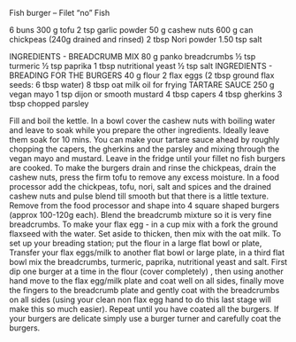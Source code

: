 Fish burger – Filet “no” Fish

6 buns
300 g tofu
2 tsp garlic powder
50 g cashew nuts
600 g can chickpeas (240g drained and rinsed)
2 tbsp Nori powder
1.50 tsp salt

INGREDIENTS - BREADCRUMB MIX
80 g panko breadcrumbs
½ tsp turmeric
½ tsp paprika
1 tbsp nutritional yeast
½ tsp salt
INGREDIENTS - BREADING FOR THE BURGERS
40 g flour
2 flax eggs (2 tbsp ground flax seeds: 6 tbsp water)
8 tbsp oat milk
oil for frying
TARTARE SAUCE
250 g vegan mayo
1 tsp dijon or smooth mustard
4 tbsp capers
4 tbsp gherkins
3 tbsp chopped parsley

Fill and boil the kettle. In a bowl cover the cashew nuts with boiling water and leave to soak while you prepare the other ingredients. Ideally leave them soak for 10 mins.
You can make your tartare sauce ahead by roughly chopping the capers, the gherkins and the parsley and mixing through the vegan mayo and mustard. Leave in the fridge until your fillet no fish burgers are cooked.
To make the burgers drain and rinse the chickpeas, drain the cashew nuts, press the firm tofu to remove any excess moisture. In a food processor add the chickpeas, tofu, nori, salt and spices and the drained cashew nuts and pulse blend till smooth but that there is a little texture.
Remove from the food processor and shape into 4 square shaped burgers (approx 100-120g each).
Blend the breadcrumb mixture so it is very fine breadcrumbs.
To make your flax egg - in a cup mix with a fork the ground flaxseed with the water. Set aside to thicken, then mix with the oat milk.
To set up your breading station; put the flour in a large flat bowl or plate, Transfer your flax eggs/milk to another flat bowl or large plate, in a third flat bowl mix the breadcrumbs, turmeric, paprika, nutritional yeast and salt.
First dip one burger at a time in the flour (cover completely) , then using another hand move to the flax egg/milk plate and coat well on all sides, finally move the fingers to the breadcrumb plate and gently coat with the breadcrumbs on all sides (using your clean non flax egg hand to do this last stage will make this so much easier). Repeat until you have coated all the burgers. If your burgers are delicate simply use a burger turner and carefully coat the burgers.
